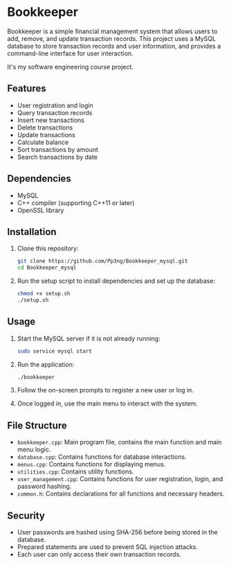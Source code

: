 # Bookkeeper

Bookkeeper is a simple financial management system that allows users to add, remove, and update transaction records. This project uses a MySQL database to store transaction records and user information, and provides a command-line interface for user interaction.

It's my software engineering course project.

## Features

- User registration and login
- Query transaction records
- Insert new transactions
- Delete transactions
- Update transactions
- Calculate balance
- Sort transactions by amount
- Search transactions by date

## Dependencies

- MySQL
- C++ compiler (supporting C++11 or later)
- OpenSSL library

## Installation

1. Clone this repository:

   ```sh
   git clone https://github.com/Pp3ng/Bookkeeper_mysql.git
   cd Bookkeeper_mysql
   ```

2. Run the setup script to install dependencies and set up the database:
   ```sh
   chmod +x setup.sh
   ./setup.sh
   ```

## Usage

1. Start the MySQL server if it is not already running:

   ```sh
   sudo service mysql start
   ```

2. Run the application:

   ```sh
   ./bookkeeper
   ```

3. Follow the on-screen prompts to register a new user or log in.
4. Once logged in, use the main menu to interact with the system.

## File Structure

- `bookkeeper.cpp`: Main program file, contains the main function and main menu logic.
- `database.cpp`: Contains functions for database interactions.
- `menus.cpp`: Contains functions for displaying menus.
- `utilities.cpp`: Contains utility functions.
- `user_management.cpp`: Contains functions for user registration, login, and password hashing.
- `common.h`: Contains declarations for all functions and necessary headers.

## Security

- User passwords are hashed using SHA-256 before being stored in the database.
- Prepared statements are used to prevent SQL injection attacks.
- Each user can only access their own transaction records.

